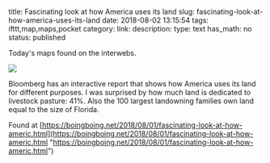 title: Fascinating look at how America uses its land
slug: fascinating-look-at-how-america-uses-its-land
date: 2018-08-02 13:15:54
tags: ifttt,map,maps,pocket
category: 
link: 
description: 
type: text
has_math: no
status: published

Today's maps found on the interwebs.

![](https://i0.wp.com/boingboing.net/wp-content/uploads/2018/08/Screen-Shot-2018-08-02-at-9.50.49-AM.jpg?fit=1&resize=620%2C4000&ssl=1)  
  

Bloomberg has an interactive report that shows how America uses its land for different purposes. I was surprised by how much land is dedicated to livestock pasture: 41%. Also the 100 largest landowning families own land equal to the size of Florida.  
  

Found at [https://boingboing.net/2018/08/01/fascinating-look-at-how-americ.html](https://boingboing.net/2018/08/01/fascinating-look-at-how-americ.html "https://boingboing.net/2018/08/01/fascinating-look-at-how-americ.html")



